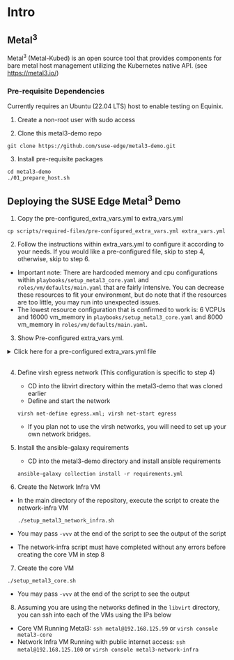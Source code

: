 # Intro

## Metal<sup>3</sup>

Metal<sup>3</sup> (Metal-Kubed) is an open source tool that provides components for bare metal host management utilizing
the Kubernetes native API. (see https://metal3.io/)

### Pre-requisite Dependencies

Currently requires an Ubuntu (22.04 LTS) host to enable testing on Equinix.

1. Create a non-root user with sudo access

2. Clone this metal3-demo repo

```shell
git clone https://github.com/suse-edge/metal3-demo.git
```

3. Install pre-requisite packages

```shell
cd metal3-demo
./01_prepare_host.sh
```

## Deploying the SUSE Edge Metal<sup>3</sup> Demo

1. Copy the pre-configured_extra_vars.yml to extra_vars.yml

```shell
cp scripts/required-files/pre-configured_extra_vars.yml extra_vars.yml
```

2. Follow the instructions within extra_vars.yml to configure it according to your needs. If you would like a
   pre-configured file, skip to step 4, otherwise, skip to step 6.

- Important note: There are hardcoded memory and cpu configurations within `playbooks/setup_metal3_core.yaml`
  and `roles/vm/defaults/main.yaml` that are fairly intensive. You can decrease these resources to fit your environment,
  but do note that if the resources are too little, you may run into unexpected issues.
- The lowest resource configuration that is confirmed to work is: 6 VCPUs and 16000 vm_memory
  in `playbooks/setup_metal3_core.yaml` and 8000 vm_memory in `roles/vm/defaults/main.yaml`.

3. Show Pre-configured extra_vars.yml.

<details>
  <summary>Click here for a pre-configured extra_vars.yml file</summary>

```yaml
baremetal_repo_url: https://github.com/suse-edge/charts.git
baremetal_branch: main

# VM user name
vm_user: metal

# VM user plain text password (not hash)
vm_user_plain_text_password: metal

# NOTE: this should be *your* (local user) SSH public key since *you*
# will be using it to login to the VMs. The SSH public keys listed
# here will be appended to the VM user's authorized_keys file.
#
vm_authorized_ssh_keys:
 -YOU CAN REPLACE THIS BUT THE SCRIPT WILL CHANGE THIS AUTOMATICALLY 

# OS image
opensuse_leap_image_url: https://download.opensuse.org/repositories/Cloud:/Images:/Leap_15.5/images/openSUSE-Leap-15.5.x86_64-NoCloud.qcow2
opensuse_leap_image_checksum: sha256:https://download.opensuse.org/repositories/Cloud:/Images:/Leap_15.5/images/openSUSE-Leap-15.5.x86_64-NoCloud.qcow2.sha256
opensuse_leap_image_name: openSUSE-Leap-15.5.x86_64-NoCloud.qcow2

rke2_channel_version: v1.24

metal3_vm_libvirt_network_params: '--network bridge=m3-egress,model=virtio'

metal3_network_infra_public_ip: 192.168.125.100
vm_egress_gw: 192.168.125.1


enable_dhcp: true

dhcp_router: 192.168.124.1
dhcp_range: 192.168.124.150,192.168.124.180

metal3_network_infra_vm_network:
  version: 2
  ethernets:
    eth0:
      dhcp4: false
      addresses: ["{{ metal3_network_infra_public_ip }}/24"]
      nameservers:
        addresses: "{{ vm_egress_gw }}"
      routes:
        - to: default
          via: "{{ vm_egress_gw }}"

#
# Public IPs
#
metal3_core_public_ip: 192.168.125.99
metal3_core_ironic_ip: 192.168.125.10


metal3_core_vm_network:
  version: 2
  ethernets:
    eth0:
      dhcp4: false
      addresses: ["{{ metal3_core_public_ip }}/24"]
      nameservers:
        addresses: "{{ vm_egress_gw }}"
      routes:
        - to: default
          via: "{{ vm_egress_gw }}"
```

</details>
<br>

4. Define virsh egress network (This configuration is specific to step 4)
    - CD into the libvirt directory within the metal3-demo that was cloned earlier
    - Define and start the network
   ```shell
   virsh net-define egress.xml; virsh net-start egress
   ```
    - If you plan not to use the virsh networks, you will need to set up your own network bridges.

5. Install the ansible-galaxy requirements
    - CD into the metal3-demo directory and install ansible requirements
   ```shell
   ansible-galaxy collection install -r requirements.yml
   ```

6. Create the Network Infra VM

- In the main directory of the repository, execute the script to create the network-infra VM

  ```shell
  ./setup_metal3_network_infra.sh
  ```

- You may pass `-vvv` at the end of the script to see the output of the script
- The network-infra script must have completed without any errors before creating the core VM in step 8

7. Create the core VM

  ```shell
  ./setup_metal3_core.sh
  ```

- You may pass `-vvv` at the end of the script to see the output

8. Assuming you are using the networks defined in the `libvirt` directory,
   you can ssh into each of the VMs using the IPs below

- Core VM Running Metal3: `ssh metal@192.168.125.99` or `virsh console metal3-core`
- Network Infra VM Running with public internet access: `ssh metal@192.168.125.100` or `virsh console metal3-network-infra`
